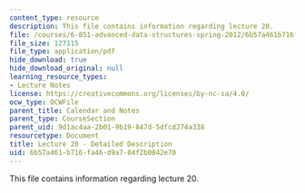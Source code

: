 ```yaml
---
content_type: resource
description: This file contains information regarding lecture 20.
file: /courses/6-851-advanced-data-structures-spring-2012/6b57a461b716fa46d9a704f2b0842e70_MIT6_851S12_Lecture20.pdf
file_size: 127115
file_type: application/pdf
hide_download: true
hide_download_original: null
learning_resource_types:
- Lecture Notes
license: https://creativecommons.org/licenses/by-nc-sa/4.0/
ocw_type: OCWFile
parent_title: Calendar and Notes
parent_type: CourseSection
parent_uid: 9d1ac4aa-2b01-9b19-847d-5dfcd274a338
resourcetype: Document
title: Lecture 20 - Detailed Description
uid: 6b57a461-b716-fa46-d9a7-04f2b0842e70
---
```

This file contains information regarding lecture 20.